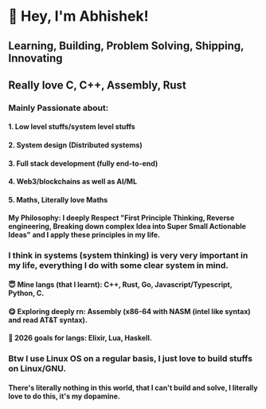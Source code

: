 
# 👋 Hey, I'm Abhishek!  

## Learning, Building, Problem Solving, Shipping, Innovating

## Really love C, C++, Assembly, Rust
### Mainly Passionate about:
#### 1. Low level stuffs/system level stuffs
#### 2. System design (Distributed systems)
#### 3. Full stack development (fully end-to-end)
#### 4. Web3/blockchains as well as AI/ML
#### 5. Maths, Literally love Maths

#### My Philosophy: I deeply Respect "First Principle Thinking, Reverse engineering, Breaking down complex Idea into Super Small Actionable Ideas" and I apply these principles in my life.
### I think in systems (system thinking) is very very important in my life, everything I do with some clear system in mind.

#### 😇 Mine langs (that I learnt): C++, Rust, Go, Javascript/Typescript, Python, C.
#### 😋 Exploring deeply rn: Assembly (x86-64 with NASM (intel like syntax) and read AT&T syntax).
#### 🤫 2026 goals for langs: Elixir, Lua, Haskell.

### Btw I use Linux OS on a regular basis, I just love to build stuffs on Linux/GNU.
#### There's literally nothing in this world, that I can't build and solve, I literally love to do this, it's my dopamine.
